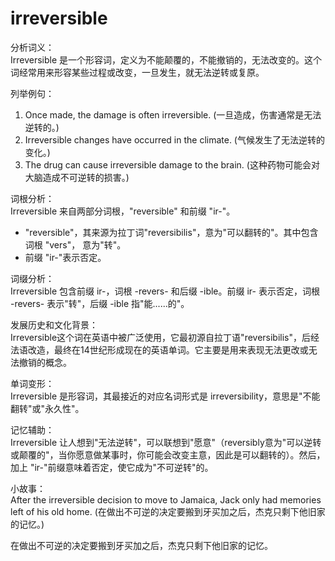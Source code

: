 # irreversible

分析词义：  
Irreversible 是一个形容词，定义为不能颠覆的，不能撤销的，无法改变的。这个词经常用来形容某些过程或改变，一旦发生，就无法逆转或复原。

  

列举例句：

  

1.  Once made, the damage is often irreversible. (一旦造成，伤害通常是无法逆转的。)
2.  Irreversible changes have occurred in the climate. (气候发生了无法逆转的变化。)
3.  The drug can cause irreversible damage to the brain. (这种药物可能会对大脑造成不可逆转的损害。)

  

词根分析：  
Irreversible 来自两部分词根，"reversible" 和前缀 "ir-"。

  

*   "reversible"，其来源为拉丁词"reversibilis"，意为"可以翻转的"。其中包含词根 "vers"， 意为"转"。
*   前缀 "ir-"表示否定。

  

词缀分析：  
Irreversible 包含前缀 ir-，词根 -revers- 和后缀 -ible。前缀 ir- 表示否定，词根 -revers- 表示"转"，后缀 -ible 指"能......的"。

  

发展历史和文化背景：  
Irreversible这个词在英语中被广泛使用，它最初源自拉丁语"reversibilis"，后经法语改造，最终在14世纪形成现在的英语单词。它主要是用来表现无法更改或无法撤销的概念。

  

单词变形：  
Irreversible 是形容词，其最接近的对应名词形式是 irreversibility，意思是"不能翻转"或"永久性"。

  

记忆辅助：  
Irreversible 让人想到"无法逆转"，可以联想到"愿意"（reversibly意为"可以逆转或颠覆的"，当你愿意做某事时，你可能会改变主意，因此是可以翻转的）。然后，加上 "ir-"前缀意味着否定，使它成为"不可逆转"的。

  

小故事：  
After the irreversible decision to move to Jamaica, Jack only had memories left of his old home. (在做出不可逆的决定要搬到牙买加之后，杰克只剩下他旧家的记忆。)

  

在做出不可逆的决定要搬到牙买加之后，杰克只剩下他旧家的记忆。
